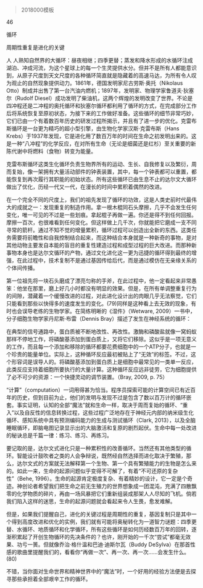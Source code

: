# 
> 2018000模板


46

循环

周期性重复是进化的关键


人 人熟知自然界的大循环：昼夜相继；四季更替；蒸发和降水形成的水循环注成湖泊、冲成河流，为这个星球上的每一个生灵提供水分。但并不是所有人都能意识到，从原子尺度到天文尺度的各种循环简直就是隐藏着的高速马达，为所有令人叹为观止的自然现象提供动力。1861年，德国发明家尼古劳斯·奥托（Nikolaus Otto）制成并出售了第一台汽油内燃机；1897年，发明家、物理学家鲁道夫·狄塞尔（Rudolf Diesel）成功发明了柴油机，这两个辉煌的发明改变了世界。不论是四冲程还是二冲程的奥托循环和狄塞尔循环都利用了循环的方式，在完成部分工作后将系统恢复至原初状态，为接下来的工作做好准备。这些循环的细节非常巧妙，它们已由一个有着数百年历史的研发过程所揭示，并且有了进一步的优化。克雷布斯循环是一台更为精巧的超小型引擎，由生物化学家汉斯·克雷布斯（Hans Krebs）于1937年发现，它是进化用了数百万年的时间在生命之初发明出来的。这是一种“八冲程”的化学反应，在对所有生命（无论是细菌还是红杉）至关重要的新陈代谢中将燃料（食物）转变为能量。

克雷布斯循环这类生化循环负责生物界所有的运动、生长、自我修复以及繁衍，周而复始，像一架拥有大量活动部件的钟表装置，其中，每一个钟表都可以重置，都能恢复到再次履行其职能的初始状态。所有这些循环已由生息不止的达尔文大循环做出了优化，历经一代又一代，在漫长的时间中累积着偶然的改进。

在一个完全不同的尺度上，我们的祖先发现了循环的功效，这是人类史前时代最伟大的成就之一：发现重复的制造作用。拿一根木棍同石头摩擦，几乎不会发生任何变化，唯一可见的不过是一些划痕。拿起棍子再做一遍。你还是得不到任何回报。摩擦一百次，也很难看到任何变化。但这样做上几千次，你就能把它磨成一支不同寻常的箭杆。通过不知不觉的增量累积，循环过程可以创造出全新的东西。这类任务需要将前瞻性和自我控制结合起来，而这种结合本身就是一种新奇的事物，是对其他动物主要发自本能的盲目的重复性建造过程和成型过程的巨大改进。而那种新事物本身也是达尔文循环的产物，通过文化进化这一更为迅捷的循环得到最终的增强，在此过程中，技术复制不是通过基因传给后代，而是通过模仿在无亲缘关系的个体间传播。

第一位祖先将一块石头磨成了漂亮匀称的手斧，在此过程中，他一定看起来非常愚笨：他坐在那里，磨上好几小时都没有明显的效果。但是，在所有单调整重复行为的间隙，潜藏着一个缓慢改进的过程，对此进化设计出的肉眼几乎无法察觉，它们只能看到那些以快得多的速度发生的变化。(79)同样是这种看上去无效的现象，有时也会误导老练的生物学家。在简练明晰的《湿件》（Wetware, 2009）一书中，分子细胞生物学家丹尼斯·布雷（Dennis Bray）描述了发生在神经系统的循环：

在典型的信号通路中，蛋白质被不断地改性、再改性。激酶和磷酸盐就像一窝蚂蚁那样不停地工作，将磷酸基添加到蛋白质上，又将它们移除。这似乎是一项无意义的工作，而且每一个添加和移除的循环都要花费细胞中的一个ATP分子，也就是一个珍贵的能量单位。实际上，这种循环反应最初被贴上了“无效”的标签。不过，这个形容词是误导人的。将磷酸基添加到蛋白质上是细胞中最常见的一类单一反应，此类反应支持着细胞所要执行的大量计算。这种循环反应远非徒劳，它为细胞提供了必不可少的资源：一个快捷灵动的调节装置。（Bray, 2009, p. 75）



“计算”（computation）一词用得甚为恰当。程序员探索可能的计算空间已有近百年的历史，但到目前为止，他们的发明与发现不过是包含了数以百万计的循环嵌套。事实证明，认知的全部“魔法”就和生命一样，取决于周而复始的循环、“重入”以及自反性的信息转换过程，这些过程广泛地存在于神经元内部的纳米级生化循环、感知系统中具有预测编码能力的生成与测试循环（Clark, 2013），以及全脑睡眠循环，即脑电图记录显示出的大脑激活和复原的剧烈起伏。生命中每一处改进的秘诀总是千篇一律：练习、练习、再练习。

要记取的是，达尔文式进化只是一种累积性的改善循环。当然还有其他类型的循环。智能设计鼓吹者之类的人会争辩说，既然经自然选择而进化取决于繁殖，那么，达尔文式的方案就无法解释第一个生物、第一个具有繁殖能力的生物是怎么来的。如此一来，生命的起源问题似乎变得不可解了，有着“不可还原的复杂性”（Behe, 1996）。生命的起源肯定极度复杂、有着精妙的设计，它一定是个奇迹。神创论者希望我们把生命之前无生殖力的世界想象成一团混沌，充满了四散飘零的化学物质的碎片，再由一场风暴把它们重新组装成那架人人尽知的飞机。倘若我们陷入这样的迷思，生命的起源问题就会看起来令人生畏，愈发难解。

但是，如果我们提醒自己，进化的关键过程是周期性的重复，基因复制只是其中一个得到高度改进和优化的实例，我们就有可能将奥秘转化为一道智力谜题：四季更替、水循环、地质循环和化学循环，所有这些循环是如何历经数百万年的回转，逐渐积累起了开创生物循环的先决条件的？也许，刚开始的一千次“尝试”都毫无效果、功亏一篑。但就像乔治·格什温和巴迪·迪斯尔瓦（Buddy DeSylva）在那首性感的歌曲里提醒我们的，看看你“再做一次”、再一次、再一次……会发生什么。(80)

不错，当你面对生命世界和精神世界中的“魔法”时，一个好用的经验方法便是去探寻那些承担着全部艰辛工作的循环。




